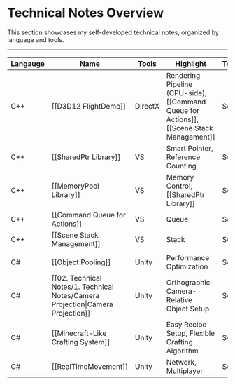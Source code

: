 # **Technical Notes Overview**

This section showcases my self-developed technical notes, organized by language and tools.

---

| **Langauge** | **Name**                                                                        | **Tools** | **Highlight**                                                                            | **Team** | Year |
| ------------ | ------------------------------------------------------------------------------- | --------- | ---------------------------------------------------------------------------------------- | -------- | ---- |
| C++          | [[D3D12 FlightDemo]]                                                            | DirectX   | Rendering Pipeline (CPU-side), [[Command Queue for Actions]], [[Scene Stack Management]] | Solo     | 2024 |
| C++          | [[SharedPtr Library]]                                                           | VS        | Smart Pointer, Reference Counting                                                        | Solo     | 2024 |
| C++          | [[MemoryPool Library]]                                                          | VS        | Memory Control, [[SharedPtr Library]]                                                    | Solo     | 2024 |
| C++          | [[Command Queue for Actions]]                                                   | VS        | Queue                                                                                    | Solo     | 2024 |
| C++          | [[Scene Stack Management]]                                                      | VS        | Stack                                                                                    | Solo     | 2024 |
|              |                                                                                 |           |                                                                                          |          |      |
| C#           | [[Object Pooling]]                                                              | Unity     | Performance Optimization                                                                 | Solo     | 2023 |
| C#           | [[02. Technical Notes/1. Technical Notes/Camera Projection\|Camera Projection]] | Unity     | Orthographic Camera-Relative Object Setup                                                | Solo     | 2023 |
| C#           | [[Minecraft-Like Crafting System]]                                              | Unity     | Easy Recipe Setup, Flexible Crafting Algorithm                                           | Solo     | 2023 |
| C#           | [[RealTimeMovement]]                                                            | Unity     | Network, Multiplayer                                                                     | Solo     | 2023 |
